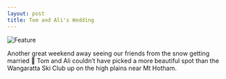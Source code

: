 ```yaml
---
layout: post
title: Tom and Ali's Wedding
---
```


![Feature](http://damienstpierre.com/images/features/IMG_1516.jpg)


Another great weekend away seeing our friends from the snow getting married 🙂 Tom and Ali couldn’t have picked a more beautiful spot than the Wangaratta Ski Club up on the high plains near Mt Hotham.
